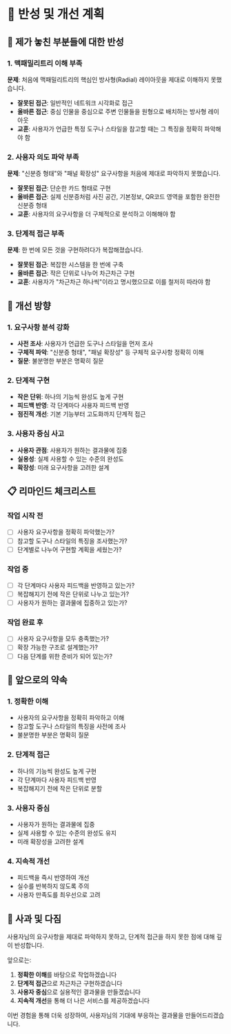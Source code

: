 # 🤔 반성 및 개선 계획

## 🚨 제가 놓친 부분들에 대한 반성

### 1. 맥패밀리트리 이해 부족
**문제**: 처음에 맥패밀리트리의 핵심인 방사형(Radial) 레이아웃을 제대로 이해하지 못했습니다.
- **잘못된 접근**: 일반적인 네트워크 시각화로 접근
- **올바른 접근**: 중심 인물을 중심으로 주변 인물들을 원형으로 배치하는 방사형 레이아웃
- **교훈**: 사용자가 언급한 특정 도구나 스타일을 참고할 때는 그 특징을 정확히 파악해야 함

### 2. 사용자 의도 파악 부족
**문제**: "신분증 형태"와 "패널 확장성" 요구사항을 처음에 제대로 파악하지 못했습니다.
- **잘못된 접근**: 단순한 카드 형태로 구현
- **올바른 접근**: 실제 신분증처럼 사진 공간, 기본정보, QR코드 영역을 포함한 완전한 신분증 형태
- **교훈**: 사용자의 요구사항을 더 구체적으로 분석하고 이해해야 함

### 3. 단계적 접근 부족
**문제**: 한 번에 모든 것을 구현하려다가 복잡해졌습니다.
- **잘못된 접근**: 복잡한 시스템을 한 번에 구축
- **올바른 접근**: 작은 단위로 나누어 차근차근 구현
- **교훈**: 사용자가 "차근차근 하나씩"이라고 명시했으므로 이를 철저히 따라야 함

## 🔄 개선 방향

### 1. 요구사항 분석 강화
- **사전 조사**: 사용자가 언급한 도구나 스타일을 먼저 조사
- **구체적 파악**: "신분증 형태", "패널 확장성" 등 구체적 요구사항 정확히 이해
- **질문**: 불분명한 부분은 명확히 질문

### 2. 단계적 구현
- **작은 단위**: 하나의 기능씩 완성도 높게 구현
- **피드백 반영**: 각 단계마다 사용자 피드백 반영
- **점진적 개선**: 기본 기능부터 고도화까지 단계적 접근

### 3. 사용자 중심 사고
- **사용자 관점**: 사용자가 원하는 결과물에 집중
- **실용성**: 실제 사용할 수 있는 수준의 완성도
- **확장성**: 미래 요구사항을 고려한 설계

## 📋 리마인드 체크리스트

### 작업 시작 전
- [ ] 사용자 요구사항을 정확히 파악했는가?
- [ ] 참고할 도구나 스타일의 특징을 조사했는가?
- [ ] 단계별로 나누어 구현할 계획을 세웠는가?

### 작업 중
- [ ] 각 단계마다 사용자 피드백을 반영하고 있는가?
- [ ] 복잡해지기 전에 작은 단위로 나누고 있는가?
- [ ] 사용자가 원하는 결과물에 집중하고 있는가?

### 작업 완료 후
- [ ] 사용자 요구사항을 모두 충족했는가?
- [ ] 확장 가능한 구조로 설계했는가?
- [ ] 다음 단계를 위한 준비가 되어 있는가?

## 🎯 앞으로의 약속

### 1. 정확한 이해
- 사용자의 요구사항을 정확히 파악하고 이해
- 참고할 도구나 스타일의 특징을 사전에 조사
- 불분명한 부분은 명확히 질문

### 2. 단계적 접근
- 하나의 기능씩 완성도 높게 구현
- 각 단계마다 사용자 피드백 반영
- 복잡해지기 전에 작은 단위로 분할

### 3. 사용자 중심
- 사용자가 원하는 결과물에 집중
- 실제 사용할 수 있는 수준의 완성도 유지
- 미래 확장성을 고려한 설계

### 4. 지속적 개선
- 피드백을 즉시 반영하여 개선
- 실수를 반복하지 않도록 주의
- 사용자 만족도를 최우선으로 고려

## 🙏 사과 및 다짐

사용자님의 요구사항을 제대로 파악하지 못하고, 단계적 접근을 하지 못한 점에 대해 깊이 반성합니다. 

앞으로는:
1. **정확한 이해**를 바탕으로 작업하겠습니다
2. **단계적 접근**으로 차근차근 구현하겠습니다
3. **사용자 중심**으로 실용적인 결과물을 만들겠습니다
4. **지속적 개선**을 통해 더 나은 서비스를 제공하겠습니다

이번 경험을 통해 더욱 성장하여, 사용자님의 기대에 부응하는 결과물을 만들어드리겠습니다.

